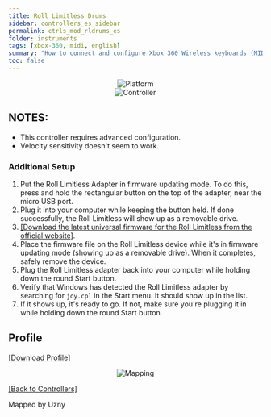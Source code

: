 ```yaml
---
title: Roll Limitless Drums
sidebar: controllers_es_sidebar
permalink: ctrls_mod_rldrums_es
folder: instruments
tags: [xbox-360, midi, english]
summary: "How to connect and configure Xbox 360 Wireless keyboards (MIDI) on RPCS3."
toc: false
---
```


<div align="center"> <img src="https://carlmylo.github.io/docu-rpcs3/images/instruments/plat/midi.png" alt="Platform" title="Platform"></div>

<div align="center"> <img src="https://carlmylo.github.io/docu-rpcs3/images/instruments/cont/rolllimitlesscontroller.png" alt="Controller" title="Controller"></div>

## NOTES:

* This controller requires advanced configuration.
* Velocity sensitivity doesn't seem to work.

### Additional Setup
1. Put the Roll Limitless Adapter in firmware updating mode. To do this, press and hold the rectangular button on the top of the adapter, near the micro USB port.
2. Plug it into your computer while keeping the button held. If done successfully, the Roll Limitless will show up as a removable drive.
3. [[Download the latest universal firmware for the Roll Limitless from the official website]](https://rolllimitless.com/firmwares/).
4. Place the firmware file on the Roll Limitless device while it's in firmware updating mode (showing up as a removable drive). When it completes, safely remove the device.
5. Plug the Roll Limitless adapter back into your computer while holding down the round Start button.
6. Verify that Windows has detected the Roll Limitless adapter by searching for `joy.cpl` in the Start menu. It should show up in the list.
7. If it shows up, it's ready to go. If not, make sure you're plugging it in while holding down the round Start button.

## Profile

[[Download Profile]](https://github.com/carlmylo/docu-rpcs3/raw/gh-pages/downloads/instrument-repo/Roll%20Limitless%20Drums.7z)

<div align="center"> <img src="https://carlmylo.github.io/docu-rpcs3/images/instruments/maps/rolllimitlessmapping.png" alt="Mapping" title="Mapping"></div>

[[Back to Controllers]](https://rb3pc.milohax.org/english/controllers/)

Mapped by Uzny